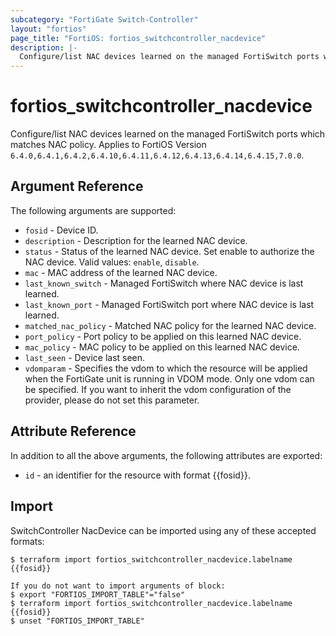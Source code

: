 ```yaml
---
subcategory: "FortiGate Switch-Controller"
layout: "fortios"
page_title: "FortiOS: fortios_switchcontroller_nacdevice"
description: |-
  Configure/list NAC devices learned on the managed FortiSwitch ports which matches NAC policy.
---
```


# fortios_switchcontroller_nacdevice
Configure/list NAC devices learned on the managed FortiSwitch ports which matches NAC policy. Applies to FortiOS Version `6.4.0,6.4.1,6.4.2,6.4.10,6.4.11,6.4.12,6.4.13,6.4.14,6.4.15,7.0.0`.

## Argument Reference

The following arguments are supported:

* `fosid` - Device ID.
* `description` - Description for the learned NAC device.
* `status` - Status of the learned NAC device. Set enable to authorize the NAC device. Valid values: `enable`, `disable`.
* `mac` - MAC address of the learned NAC device.
* `last_known_switch` - Managed FortiSwitch where NAC device is last learned.
* `last_known_port` - Managed FortiSwitch port where NAC device is last learned.
* `matched_nac_policy` - Matched NAC policy for the learned NAC device.
* `port_policy` - Port policy to be applied on this learned NAC device.
* `mac_policy` - MAC policy to be applied on this learned NAC device.
* `last_seen` - Device last seen.
* `vdomparam` - Specifies the vdom to which the resource will be applied when the FortiGate unit is running in VDOM mode. Only one vdom can be specified. If you want to inherit the vdom configuration of the provider, please do not set this parameter.


## Attribute Reference

In addition to all the above arguments, the following attributes are exported:
* `id` - an identifier for the resource with format {{fosid}}.

## Import

SwitchController NacDevice can be imported using any of these accepted formats:
```
$ terraform import fortios_switchcontroller_nacdevice.labelname {{fosid}}

If you do not want to import arguments of block:
$ export "FORTIOS_IMPORT_TABLE"="false"
$ terraform import fortios_switchcontroller_nacdevice.labelname {{fosid}}
$ unset "FORTIOS_IMPORT_TABLE"
```
